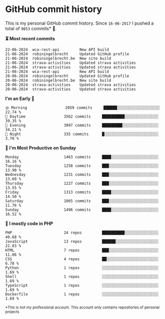 # GitHub commit history
This is my personal GitHub commit history. Since <!--START_SECTION:first-commit-date-->`16-06-2017`<!--END_SECTION:first-commit-date--> I pushed a total of <!--START_SECTION:total-commit-count-->`9053`<!--END_SECTION:total-commit-count--> commits* 🎉.

<!--START_SECTION:most-recent-commits-->
**⏳ Most recent commits**
                                        
```text
22-06-2024  wca-rest-api         New API build
21-06-2024  robiningelbrecht     Updated GitHub profile
21-06-2024  robiningelbrecht.be  New site build
21-06-2024  strava-activities    Updated strava activities
21-06-2024  strava-activities    Updated strava activities
21-06-2024  wca-rest-api         New API build
20-06-2024  robiningelbrecht     Updated GitHub profile
20-06-2024  robiningelbrecht.be  New site build
20-06-2024  strava-activities    Updated strava activities
20-06-2024  strava-activities    Updated strava activities
```
<!--END_SECTION:most-recent-commits-->  

<!--START_SECTION:commits-per-day-time-->
**I&#039;m an Early 🐤**

```text
🌞 Morning                 2059 commits     ██████░░░░░░░░░░░░░░░░░░░   22.74 %
🌆 Daytime                 3562 commits     ██████████░░░░░░░░░░░░░░░   39.35 %
🌃 Evening                 3097 commits     █████████░░░░░░░░░░░░░░░░   34.21 %
🌙 Night                   335 commits      █░░░░░░░░░░░░░░░░░░░░░░░░   3.70 %
```
<!--END_SECTION:commits-per-day-time-->  

<!--START_SECTION:commits-per-weekday-->
**📅 I&#039;m Most Productive on Sunday**

```text
Monday                    1463 commits     ████░░░░░░░░░░░░░░░░░░░░░   16.16 %
Tuesday                   1258 commits     ███░░░░░░░░░░░░░░░░░░░░░░   13.90 %
Wednesday                 1231 commits     ███░░░░░░░░░░░░░░░░░░░░░░   13.60 %
Thursday                  1227 commits     ███░░░░░░░░░░░░░░░░░░░░░░   13.55 %
Friday                    1313 commits     ████░░░░░░░░░░░░░░░░░░░░░   14.50 %
Saturday                  1065 commits     ███░░░░░░░░░░░░░░░░░░░░░░   11.76 %
Sunday                    1496 commits     ████░░░░░░░░░░░░░░░░░░░░░   16.52 %
```
<!--END_SECTION:commits-per-weekday-->  

<!--START_SECTION:repos-per-language-->
**💬 I mostly code in PHP**

```text
PHP                       24 repos         ██████████░░░░░░░░░░░░░░░   40.68 %
JavaScript                13 repos         ██████░░░░░░░░░░░░░░░░░░░   22.03 %
HTML                      7 repos          ███░░░░░░░░░░░░░░░░░░░░░░   11.86 %
CSS                       4 repos          ██░░░░░░░░░░░░░░░░░░░░░░░   6.78 %
Python                    1 repos          ░░░░░░░░░░░░░░░░░░░░░░░░░   1.69 %
Shell                     1 repos          ░░░░░░░░░░░░░░░░░░░░░░░░░   1.69 %
TypeScript                1 repos          ░░░░░░░░░░░░░░░░░░░░░░░░░   1.69 %
Dockerfile                1 repos          ░░░░░░░░░░░░░░░░░░░░░░░░░   1.69 %
```
<!--END_SECTION:repos-per-language-->  

<sub>*This is not my professional account. This account only contains repositories of personal projects</sub>

